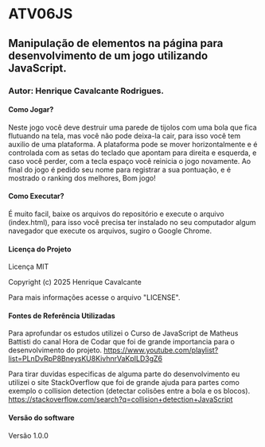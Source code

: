 # ATV06JS
## Manipulação de elementos na página para desenvolvimento de um jogo utilizando JavaScript.
### Autor: Henrique Cavalcante Rodrigues.
#### Como Jogar?
Neste jogo você deve destruir uma parede de tijolos com uma bola que fica flutuando na tela, mas você não pode deixa-la cair, para isso você tem auxilio de uma plataforma. A plataforma pode se mover horizontalmente e é controlada com as setas do teclado que apontam para direita e esquerda, e caso você perder, com a tecla espaço você reinicia o jogo novamente. Ao final do jogo é pedido seu nome para registrar a sua pontuação, e é mostrado o ranking dos melhores, Bom jogo!

#### Como Executar?
É muito facil, baixe os arquivos do repositório e execute o arquivo (index.html), para isso você precisa ter instalado no seu computador algum navegador que execute os arquivos, sugiro o Google Chrome.

#### Licença do Projeto
Licença MIT

Copyright (c) 2025 Henrique Cavalcante

Para mais informações acesse o arquivo "LICENSE".

#### Fontes de Referência Utilizadas
Para aprofundar os estudos utilizei o Curso de JavaScript de Matheus Battisti do canal Hora de Codar que foi de grande importancia para o desenvolvimento do projeto.
https://www.youtube.com/playlist?list=PLnDvRpP8BneysKU8KivhnrVaKpILD3gZ6

Para tirar duvidas especificas de alguma parte do desenvolvimento eu utilizei o site StackOverflow que foi de grande ajuda para partes como exemplo o collision detection (detectar colisões entre a bola e os blocos). https://stackoverflow.com/search?q=collision+detection+JavaScript

#### Versão do software
Versão 1.0.0
